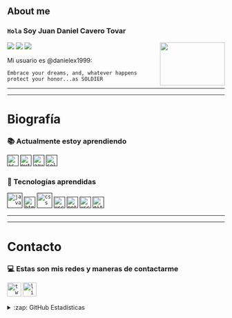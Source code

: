 ## About me


### `Hola` Soy Juan Daniel Cavero Tovar
![](https://komarev.com/ghpvc/?username=danielex1999&color=green) ![](https://img.shields.io/github/followers/danielex1999?style=social) ![](https://img.shields.io/twitter/follow/danielex1999?style=social)
<img align="right" width="150" height="100" src="https://www.ffbegif.com/Cobalt%20Blade%20Noctis%20(NV)/215002907%20Win.gif">

Mi usuario es @danielex1999:
```
Embrace your dreams, and, whatever happens protect your honor...as SOLDIER
```
---
---

# Biografía

### :books: Actualmente estoy aprendiendo

<code><a href="" target="_blank"><img src="https://user-images.githubusercontent.com/69739890/116199489-c874cf80-a6fc-11eb-8930-e99b5442212b.jpg" width="26px" alt="js"></a></code>
<code><a href="" target="_blank"><img src="https://cdn4.iconfinder.com/data/icons/logos-and-brands/512/267_Python_logo-512.png" width="26px" alt="pyton"></a></code>
<code><a href="" target="_blank"><img src="https://image.flaticon.com/icons/png/128/873/873107.png" width="26px" alt="azure"></a></code>
<code><a href="" target="_blank"><img src="https://c0.klipartz.com/pngpicture/329/699/gratis-png-selenium-desarrollo-integrado-entorno-de-pruebas-software-de-automatizacion-de-pruebas-codigo-fuente-pruebas-de-automatizacion.png" width="26px" alt="selenium"></a></code>

### :file_folder: Tecnologías aprendidas 
<code><a href="" target="_blank"><img src="https://cdn.iconscout.com/icon/free/png-512/java-43-569305.png" width="35px" alt="java"></a></code>
<code><a href="" target="_blank"><img src="https://image.flaticon.com/icons/png/512/732/732212.png" width="26px" alt="html"></a></code>
<code><a href="" target="_blank"><img src="https://midu.dev/images/tags/css.png" width="35px" alt="css"></a></code>
<code><a href="" target="_blank"><img src="https://upload.wikimedia.org/wikipedia/commons/thumb/9/9a/Visual_Studio_Code_1.35_icon.svg/1024px-Visual_Studio_Code_1.35_icon.svg.png" width="26px" alt="vscode"></a></code>
<code><a href="" target="_blank"><img src="https://upload.wikimedia.org/wikipedia/commons/thumb/9/98/Apache_NetBeans_Logo.svg/888px-Apache_NetBeans_Logo.svg.png" width="26px" alt="netbeans"></a></code>
<code><a href="" target="_blank"><img src="https://findicons.com/files/icons/977/rrze/720/database_mysql.png" width="26px" alt="vscode"></a></code>
<code><a href="" target="_blank"><img src="https://git-scm.com/images/logos/downloads/Git-Icon-1788C.png" width="26px" alt="git"></a></code>

---
---

# Contacto

### :computer: Estas son mis redes y maneras de contactarme
<code><a href="https://twitter.com/danielex1999" target="_blank"><img src="https://icons-for-free.com/iconfiles/png/512/logo+twitter+twitter+logo+icon-1320167831451644641.png" width="32px" alt="twitter"></a></code>
<code><a href="https://www.linkedin.com/in/juancavero/" target="_blank"><img src="https://www.shareicon.net/data/512x512/2017/06/30/888065_logo_512x512.png" width="32px" alt="linkedin"></a></code>

<details>
  <summary>:zap: GitHub Estadísticas</summary><br>

  <img src="https://github-readme-stats.vercel.app/api?username=danielex1999&show_icons=true&locale=es&bg_color=0d1117&title_color=1f6feb&text_color=1f6feb&icon_color=39d353&hide_border=true"/>
  <br>
  <div class="offset-md-4">
    <img height="280" width="250" src="https://github-readme-stats.vercel.app/api/top-langs/?username=danielex1999&langs_count=8&theme=tokyonight" alt="Stats">
  </div>
</details>


